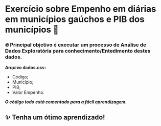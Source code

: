 # Exercício sobre Empenho em diárias em municípios gaúchos e PIB dos municípios 🎲

### 🔥 Principal objetivo é executar um processo de Análise de Dados Exploratória para conhecimento/Entedimento destes dados.

**Arquivo dados.csv:**
- Código;
- Município;
- PIB;
- Valor Empenho.

_**O código todo está comentado para a fácil aprendizagem.**_
## ✨ Tenha um ótimo aprendizado!
 
